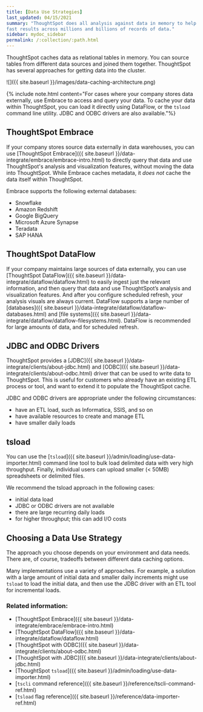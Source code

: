 ```yaml
---
title: [Data Use Strategies]
last_updated: 04/15/2021
summary: "ThoughtSpot does all analysis against data in memory to help achieve
fast results across millions and billions of records of data."
sidebar: mydoc_sidebar
permalink: /:collection/:path.html
---
```

ThoughtSpot caches data as relational tables in memory. You can
source tables from different data sources and joined them together. ThoughtSpot has several approaches for getting data into the cluster.

![]({{ site.baseurl }}/images/data-caching-architecture.png)

{% include note.html content="For cases where your company stores data externally, use Embrace to access and query your data. To cache your data within ThoughtSpot, you can load it directly using DataFlow, or the <code>tsload</code> command line utility. JDBC and ODBC drivers are also available."%}

## ThoughtSpot Embrace ##
If your company stores source data externally in data warehouses, you can use [ThoughtSpot Embrace]({{ site.baseurl }}/data-integrate/embrace/embrace-intro.html) to directly query that data and use ThoughtSpot's analysis and visualization features, without moving the data into ThoughtSpot. While Embrace caches metadata, it *does not* cache the data itself within ThoughtSpot.

Embrace supports the following external databases:
<ul>
<li>Snowflake</li>
<li>Amazon Redshift</li>
<li>Google BigQuery</li>
<li>Microsoft Azure Synapse</li>
<li>Teradata</li>
<li>SAP HANA</li>
</ul>

## ThoughtSpot DataFlow ##
If your company maintains large sources of data externally, you can use [ThoughtSpot DataFlow]({{ site.baseurl }}/data-integrate/dataflow/dataflow.html) to easily ingest just the relevant information, and then query that data and use ThoughtSpot’s analysis and visualization features. And after you configure scheduled refresh, your analysis visuals are always current. DataFlow supports a large number of [databases]({{ site.baseurl }}/data-integrate/dataflow/dataflow-databases.html) and [file systems]({{ site.baseurl }}/data-integrate/dataflow/dataflow-filesystems.html). DataFlow is recommended for large amounts of data, and for scheduled refresh.

## JDBC and ODBC Drivers ##
ThoughtSpot provides a [JDBC]({{ site.baseurl }}/data-integrate/clients/about-jdbc.html) and [ODBC]({{ site.baseurl }}/data-integrate/clients/about-odbc.html) driver that can be used to write data to ThoughtSpot. This is useful for customers who already have an existing ETL process or tool, and want to extend it to populate the ThoughtSpot cache.

JDBC and ODBC drivers are appropriate under the following circumstances:
<ul>
<li>have an ETL load, such as Informatica, SSIS, and so on</li>
<li>have available resources to create and manage ETL</li>
<li>have smaller daily loads</li>
</ul>

## tsload ##
You can use the [<code>tsload</code>]({{ site.baseurl }}/admin/loading/use-data-importer.html) command line tool to bulk load delimited data with very
high throughput. Finally, individual users can upload smaller (< 50MB)
spreadsheets or delimited files.

We recommend the tsload approach in the following cases:
<ul>
<li>initial data load</li>
<li>JDBC or ODBC drivers are not available</li>
<li>there are large recurring daily loads</li>
<li>for higher throughput; this can add I/O costs</li>
</ul>


## Choosing a Data Use Strategy ##

The approach you choose depends on your environment and data needs. There are, of course, tradeoffs between different data caching options.

Many implementations use a variety of approaches. For example, a solution with a large amount of initial data and smaller daily increments might use <code>tsload</code> to load the initial data, and then use the JDBC driver with an ETL tool for incremental loads.

### Related information: ###
<ul>
<li>[ThoughtSpot Embrace]({{ site.baseurl }}/data-integrate/embrace/embrace-intro.html)</li>
<li>[ThoughtSpot DataFlow]({{ site.baseurl }}/data-integrate/dataflow/dataflow.html)</li>
<li>[ThoughtSpot with ODBC]({{ site.baseurl }}/data-integrate/clients/about-odbc.html)</li>
<li>[ThoughtSpot with JDBC]({{ site.baseurl }}/data-integrate/clients/about-jdbc.html)</li>
<li>[ThoughtSpot <code>tsload</code>]({{ site.baseurl }}/admin/loading/use-data-importer.html)</li>
<li>[<code>tscli</code> command reference]({{ site.baseurl }}/reference/tscli-command-ref.html)</li>
<li>[<code>tsload</code> flag reference]({{ site.baseurl }}/reference/data-importer-ref.html)</li>
</ul>
